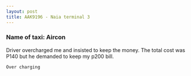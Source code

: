 ```yaml
---
layout: post
title: AAK9196 - Naia terminal 3
---
```


### Name of taxi: Aircon

Driver overcharged me and insisted to keep the money. The total cost was P140 but he demanded to keep my p200 bill.

```Over charging```
